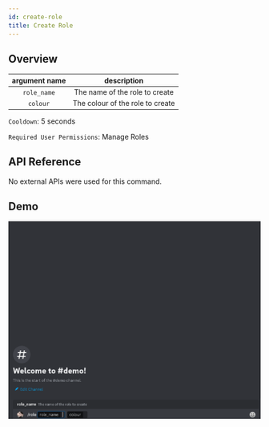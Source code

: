 ```yaml
---
id: create-role
title: Create Role
---
```


## Overview

| argument name |           description            |
| :-----------: | :------------------------------: |
|  `role_name`  |  The name of the role to create  |
|   `colour`    | The colour of the role to create |

`Cooldown`: 5 seconds

`Required User Permissions`: Manage Roles

## API Reference

No external APIs were used for this command.

## Demo

![Create Role Command Demo GIF](../../../public/moderation/role.gif)
